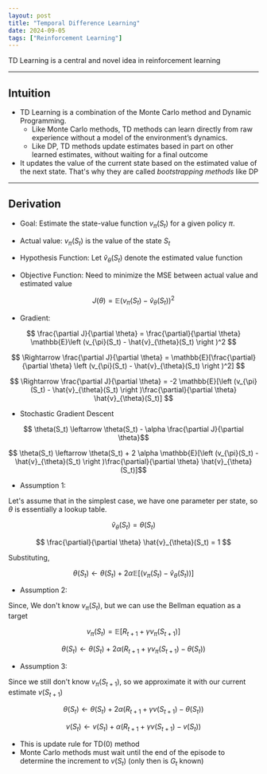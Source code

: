 ```yaml
---
layout: post
title: "Temporal Difference Learning"
date: 2024-09-05
tags: ["Reinforcement Learning"]
---
```


TD Learning is a central and novel idea in reinforcement learning

---
## Intuition

- TD Learning is a combination of the Monte Carlo method and Dynamic Programming. 
    - Like Monte Carlo methods, TD methods can learn directly from raw experience without a model of the environment’s dynamics.
    - Like DP, TD methods update estimates based in part on other learned estimates, without waiting for a final outcome
- It updates the value of the current state based on the estimated value of the next state. That's why they are called _bootstrapping methods_ like DP

---

## Derivation

- Goal: Estimate the state-value function $v_{\pi}(S_t)$ for a given policy $\pi$.

- Actual value: $v_{\pi}(S_t)$ is the value of the state $S_t$

- Hypothesis Function: Let $\hat{v}_{\theta}(S_t)$ denote the estimated value function 

- Objective Function: Need to minimize the MSE between actual value and estimated value

$$ J(\theta) = \mathbb{E}\left (v_{\pi}(S_t) - \hat{v}_{\theta}(S_t) \right )^2 $$

- Gradient:

$$ \frac{\partial J}{\partial \theta} = \frac{\partial}{\partial \theta} \mathbb{E}\left (v_{\pi}(S_t) - \hat{v}_{\theta}(S_t) \right )^2 $$

$$ \Rightarrow \frac{\partial J}{\partial \theta} = \mathbb{E}[\frac{\partial}{\partial \theta}  \left (v_{\pi}(S_t) - \hat{v}_{\theta}(S_t) \right )^2]  $$

$$ \Rightarrow \frac{\partial J}{\partial \theta} = -2 \mathbb{E}[\left (v_{\pi}(S_t) - \hat{v}_{\theta}(S_t) \right )\frac{\partial}{\partial \theta}  \hat{v}_{\theta}(S_t)] $$

- Stochastic Gradient Descent

$$ \theta(S_t) \leftarrow \theta(S_t) - \alpha \frac{\partial J}{\partial \theta}$$

$$ \theta(S_t) \leftarrow \theta(S_t) + 2 \alpha \mathbb{E}[\left (v_{\pi}(S_t) - \hat{v}_{\theta}(S_t) \right )\frac{\partial}{\partial \theta}  \hat{v}_{\theta}(S_t)]$$

- Assumption 1: 

Let's assume that in the simplest case, we have one parameter per state, so $\theta$ is essentially a lookup table.

$$ \hat{v}_{\theta}(S_t) = \theta (S_t)$$

$$ \frac{\partial}{\partial \theta}  \hat{v}_{\theta}(S_t) = 1 $$

Substituting,

$$ \theta(S_t) \leftarrow \theta(S_t) + 2 \alpha \mathbb{E}[\left (v_{\pi}(S_t) - \hat{v}_{\theta}(S_t) \right )] $$

- Assumption 2: 

Since, We don't know $v_{\pi}(S_t)$, but we can use the Bellman equation as a target

$$ v_{\pi}(S_t) = \mathbb{E}[R_{t+1} + \gamma v_{\pi}(S_{t+1})] $$

$$ \theta(S_t) \leftarrow \theta(S_t) + 2 \alpha \left (R_{t+1} + \gamma v_{\pi}(S_{t+1}) - \theta(S_t) \right ) $$

- Assumption 3:

Since we still don't know $v_{\pi}(S_{t+1})$, so we approximate it with our current estimate $v(S_{t+1})$

$$ \theta(S_t) \leftarrow \theta(S_t) + 2 \alpha \left (R_{t+1} + \gamma v(S_{t+1}) - \theta(S_t) \right ) $$

$$ {v}(S_t) \leftarrow {v}(S_t) + \alpha \left (R_{t+1} + \gamma v(S_{t+1}) - {v}(S_t) \right ) $$

- This is update rule for TD(0) method
-  Monte Carlo methods must wait until the end of the episode to determine the increment to $v(S_t)$ (only then is $G_t$ known)

